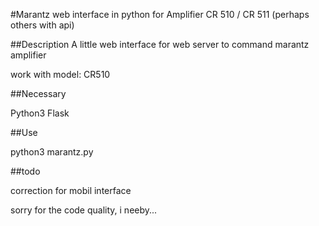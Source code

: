 #Marantz web interface in python for Amplifier CR 510 / CR 511
(perhaps others with api)

##Description
A little web interface for web server to command marantz amplifier

work with model:
	CR510
	
	
##Necessary

Python3
Flask

##Use

python3 marantz.py

##todo

correction for mobil interface



sorry for the code quality, i neeby...

